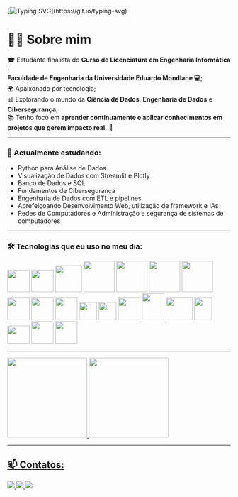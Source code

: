[![Typing SVG](https://readme-typing-svg.herokuapp.com?font=Fira+Code&pause=1000&color=00CC96&width=600&lines=👋+Olá!!+Eu+sou+Omar+Davide+Xavier!;🙌+Seja+Bem-Vindo(a)+ao+meu+Repositório.;👇+Role+um+pouco+mais+para+baixo!)](https://git.io/typing-svg)

<h1>👨‍💻 Sobre mim</h1>
<p>
  🎓 Estudante finalista do <strong>Curso de Licenciatura em Engenharia Informática </strong>;<br>
   <strong> Faculdade de Engenharia da Universidade Eduardo Mondlane 💻</strong>;<br>
  🌍 Apaixonado por tecnologia;<br>
  📊 Explorando o mundo da <strong>Ciência de Dados</strong>, <strong>Engenharia de Dados</strong> e <strong>Cibersegurança</strong>;<br>
  📚 Tenho foco em <strong>aprender continuamente e aplicar conhecimentos em projetos que gerem impacto real.</strong>  🚀  
</p>

---
### 🧠 Actualmente estudando:
- Python para Análise de Dados
- Visualização de Dados com Streamlit e Plotly
- Banco de Dados e SQL
- Fundamentos de Cibersegurança
- Engenharia de Dados com ETL e pipelines
- Aprefeiçoando Desenvolvimento Web, utilização de framework e IAs
- Redes de Computadores e Administração e segurança de sistemas de computadores

---
### 🛠️ Tecnologias que eu uso no meu dia:
<div style="display: inline_Block" >
  <img src="https://cdn.jsdelivr.net/gh/devicons/devicon@latest/icons/python/python-original-wordmark.svg" width="50" height="50"/>
  <img src="https://cdn.jsdelivr.net/gh/devicons/devicon@latest/icons/jupyter/jupyter-original-wordmark.svg" width="50" height="50"/>
  <img src="https://cdn.jsdelivr.net/gh/devicons/devicon@latest/icons/pandas/pandas-original-wordmark.svg" width="60" height="60"/>
  <img src="https://cdn.jsdelivr.net/gh/devicons/devicon@latest/icons/numpy/numpy-plain-wordmark.svg" width="70" height="70"/>
  <img src="https://cdn.jsdelivr.net/gh/devicons/devicon@latest/icons/plotly/plotly-original-wordmark.svg" width="70" height="70"/>
  <img src="https://cdn.jsdelivr.net/gh/devicons/devicon@latest/icons/streamlit/streamlit-plain-wordmark.svg" width="70" height="70"/>
  <img src="https://cdn.jsdelivr.net/gh/devicons/devicon@latest/icons/mysql/mysql-original-wordmark.svg" width="70" height="70"/>
  <img src="https://cdn.jsdelivr.net/gh/devicons/devicon@latest/icons/postgresql/postgresql-original.svg" width="50" height="50" />
  <img src="https://cdn.jsdelivr.net/gh/devicons/devicon@latest/icons/mongodb/mongodb-plain-wordmark.svg" width="50" height="50" />
  <img src="https://cdn.jsdelivr.net/gh/devicons/devicon@latest/icons/sqlite/sqlite-original-wordmark.svg" width="50" height="50"/>    
  <img src="https://cdn.jsdelivr.net/gh/devicons/devicon@latest/icons/git/git-original.svg" width="40" height="40"/>
  <img src="https://cdn.jsdelivr.net/gh/devicons/devicon@latest/icons/github/github-original.svg" width="40" height="40"/>
  <img src="https://cdn.jsdelivr.net/gh/devicons/devicon@latest/icons/java/java-original.svg" width="50" height="50"/>
  <img src="https://cdn.jsdelivr.net/gh/devicons/devicon@latest/icons/html5/html5-original.svg" width="50" height="60"/>
  <img src="https://cdn.jsdelivr.net/gh/devicons/devicon@latest/icons/cplusplus/cplusplus-original.svg" width="60" height="50"/>
  <img src="https://cdn.jsdelivr.net/gh/devicons/devicon@latest/icons/css3/css3-original.svg" width="40" height="50"/>
  <img src="https://cdn.jsdelivr.net/gh/devicons/devicon@latest/icons/javascript/javascript-plain.svg" width="50" height="40/>
  <img src="https://cdn.jsdelivr.net/gh/devicons/devicon@latest/icons/cplusplus/cplusplus-original.svg" width="50" height="55"/>
  <img src="https://cdn.jsdelivr.net/gh/devicons/devicon@latest/icons/vscode/vscode-original.svg" width="50" height="50/>
  <img src="https://cdn.jsdelivr.net/gh/devicons/devicon@latest/icons/intellij/intellij-original.svg" width="50" height="60"/> 
  <img src="https://cdn.jsdelivr.net/gh/devicons/devicon@latest/icons/php/php-original.svg" width="50" height="50"/>
</div>

---
<div>
  <a href="https://github.com/OmarDavideXavier">
  <img loading="lazy" height="180em" src="https://github-readme-stats.vercel.app/api?username=OmarDavideXavier&show_icons=true&theme=dracula&include_all_commits=true&count_private=true"/>
  <img loading="lazy" height="180em" src="https://github-readme-stats.vercel.app/api/top-langs/?username=OmarDavideXavier&layout=compact&langs_count=7&theme=dracula"/>
</div>

---
## 📫 Contatos:
<div>
   <a href="https://wa.me/258873801473" target="_blank">
    <img loading="lazy" src="https://img.shields.io/badge/WhatsApp-25D366?style=for-the-badge&logo=whatsapp&logoColor=white">
  </a>  
  <a href="omardavidexavier@gmail.com" target="_blank">
    <img loading="lazy" src="https://img.shields.io/badge/Gmail-D14836?style=for-the-badge&logo=gmail&logoColor=white">
  </a>  
  <a href="www.linkedin.com/in/omar-davide-xavier-8128ab273" target="_blank">
    <img loading="lazy" src="https://img.shields.io/badge/LinkedIn-0077B5?style=for-the-badge&logo=linkedin&logoColor=white">
  </a>   
</div>


